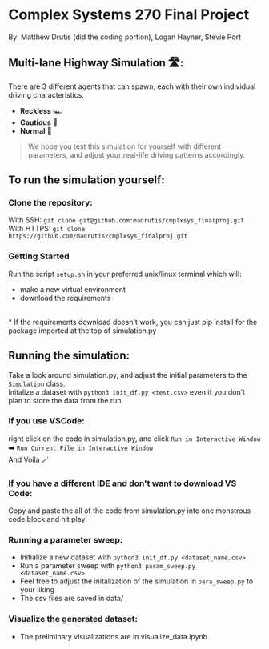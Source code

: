 # Complex Systems 270 Final Project
By: Matthew Drutis (did the coding portion), Logan Hayner, Stevie Port

## Multi-lane Highway Simulation 🛣️:

There are 3 different agents that can spawn, each with their own individual driving characteristics.
- **Reckless** 🏎️
- **Cautious** 👵
- **Normal** 🚙

> We hope you test this simulation for yourself with different parameters, and adjust your real-life driving patterns accordingly.
## To run the simulation yourself:
### Clone the repository:
With SSH:
`git clone git@github.com:madrutis/cmplxsys_finalproj.git`<br>
With HTTPS:
`git clone https://github.com/madrutis/cmplxsys_finalproj.git`

### Getting Started
Run the script `setup.sh` in your preferred unix/linux terminal which will:
- make a new virtual environment
- download the requirements
<br>
* If the requirements download doesn't work, you can just pip install <package> for the package imported at the top of simulation.py

## Running the simulation:
Take a look around simulation.py, and adjust the initial parameters to the `Simulation` class.<br>
Initalize a dataset with `python3 init_df.py <test.csv>` even if you don't plan to store the data from the run.
### If you use VSCode: 
right click on the code in simulation.py, and click `Run in Interactive Window` ➡️ `Run Current File in Interactive Window`<br>
And Voila 🪄
### If you have a different IDE and don't want to download VS Code:
Copy and paste the all of the code from simulation.py into one monstrous code block and hit play!


### Running a parameter sweep:
- Initialize a new dataset with `python3 init_df.py <dataset_name.csv>`
- Run a parameter sweep with `python3 param_sweep.py <dataset_name.csv>`
- Feel free to adjust the initalization of the simulation in `para_sweep.py` to your liking
- The csv files are saved in data/

### Visualize the generated dataset:
- The preliminary visualizations are in visualize_data.ipynb
